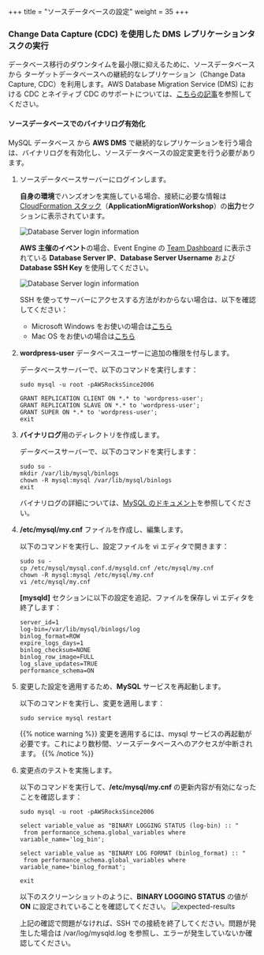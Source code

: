 +++
title = "ソースデータベースの設定"
weight = 35
+++

### Change Data Capture (CDC) を使用した DMS レプリケーションタスクの実行

データベース移行のダウンタイムを最小限に抑えるために、ソースデータベースから ターゲットデータベースへの継続的なレプリケーション（Change Data Capture, CDC）を利用します。AWS Database Migration Service (DMS) における CDC とネイティブ CDC のサポートについては、<a href="https://aws.amazon.com/blogs/database/aws-dms-now-supports-native-cdc-support/" target="_blank">こちらの記事</a>を参照してください。

#### ソースデータベースでのバイナリログ有効化

MySQL データベース から **AWS DMS** で継続的なレプリケーションを行う場合は、バイナリログを有効化し、ソースデータベースの設定変更を行う必要があります。

1. ソースデータベースサーバーにログインします。

    **自身の環境**でハンズオンを実施している場合、接続に必要な情報は <a href="https://us-west-2.console.aws.amazon.com/cloudformation/home?region=us-west-2#/" target="_blank">CloudFormation スタック</a>（**ApplicationMigrationWorkshop**）の**出力**セクションに表示されています。
    
    ![Database Server login information](/db-mig/db-server-ssh-self-paced.ja.png)

    **AWS 主催のイベント**の場合、Event Engine の <a href="https://dashboard.eventengine.run/dashboard" target="_blank">Team Dashboard</a> に表示されている **Database Server IP**、**Database Server Username** および **Database SSH Key** を使用してください。
    
    ![Database Server login information](/db-mig/db-server-ssh-event.png)

    SSH を使ってサーバーにアクセスする方法がわからない場合は、以下を確認してください：
    - Microsoft Windows をお使いの場合は<a href="https://docs.aws.amazon.com/AWSEC2/latest/UserGuide/putty.html" target="_blank">こちら</a>
    - Mac OS をお使いの場合は<a href="https://docs.aws.amazon.com/quickstarts/latest/vmlaunch/step-2-connect-to-instance.html#sshclient" target="_blank">こちら</a>

2. **wordpress-user** データベースユーザーに追加の権限を付与します。

    データベースサーバーで、以下のコマンドを実行します：

    ```
    sudo mysql -u root -pAWSRocksSince2006

    GRANT REPLICATION CLIENT ON *.* to 'wordpress-user';
    GRANT REPLICATION SLAVE ON *.* to 'wordpress-user';
    GRANT SUPER ON *.* to 'wordpress-user';
    exit
    ```

3. **バイナリログ**用のディレクトリを作成します。 

    データベースサーバーで、以下のコマンドを実行します：

    ```
    sudo su - 
    mkdir /var/lib/mysql/binlogs
    chown -R mysql:mysql /var/lib/mysql/binlogs
    exit
    ```

    バイナリログの詳細については、<a href="https://dev.mysql.com/doc/refman/8.0/en/binary-log.html" target="_blank">MySQL のドキュメント</a>を参照してください。

4.  **/etc/mysql/my.cnf** ファイルを作成し、編集します。

    以下のコマンドを実行し、設定ファイルを vi エディタで開きます：

    ```
    sudo su -
    cp /etc/mysql/mysql.conf.d/mysqld.cnf /etc/mysql/my.cnf
    chown -R mysql:mysql /etc/mysql/my.cnf
    vi /etc/mysql/my.cnf
    ```

    **[mysqld]** セクションに以下の設定を追記、ファイルを保存し vi エディタを終了します：

    ```
    server_id=1
    log-bin=/var/lib/mysql/binlogs/log
    binlog_format=ROW
    expire_logs_days=1
    binlog_checksum=NONE
    binlog_row_image=FULL
    log_slave_updates=TRUE
    performance_schema=ON
    ```


5. 変更した設定を適用するため、**MySQL** サービスを再起動します。

    以下のコマンドを実行し、変更を適用します：

    ```
    sudo service mysql restart
    ```

    {{% notice warning %}}
変更を適用するには、mysql サービスの再起動が必要です。これにより数秒間、ソースデータベースへのアクセスが中断されます。
{{% /notice %}}    

6. 変更点のテストを実施します。

    以下のコマンドを実行して、**/etc/mysql/my.cnf** の更新内容が有効になったことを確認します：
    ```
    sudo mysql -u root -pAWSRocksSince2006

    select variable_value as "BINARY LOGGING STATUS (log-bin) :: "
     from performance_schema.global_variables where variable_name='log_bin';

    select variable_value as "BINARY LOG FORMAT (binlog_format) :: "
     from performance_schema.global_variables where variable_name='binlog_format';

    exit
    ```

    以下のスクリーンショットのように、**BINARY LOGGING STATUS** の値が **ON** に設定されていることを確認してください。
    ![expected-results](/db-mig/bin-log-verificaion.png)

    上記の確認で問題がなければ、SSH での接続を終了してください。問題が発生した場合は /var/log/mysqld.log を参照し、エラーが発生していないか確認してください。